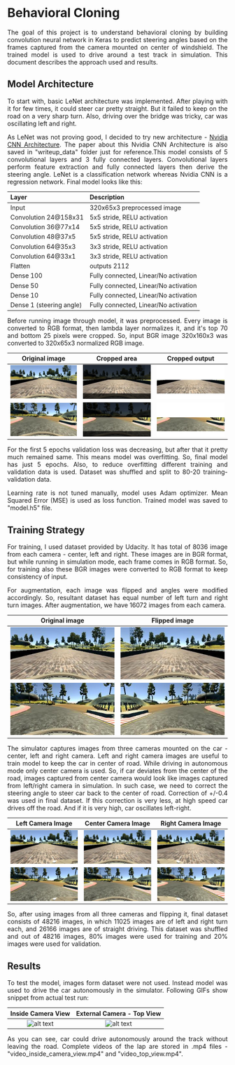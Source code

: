 # **Behavioral Cloning**

<p align="justify">
The goal of this project is to understand behavioral cloning by building convolution neural network in Keras to predict steering angles based on the frames captured from the camera mounted on center of windshield. The trained model is used to drive around a test track in simulation. This document describes the approach used and results.
</p>

## Model Architecture

<p align="justify">
To start with, basic LeNet architecture was implemented. After playing with it for few times, it could steer car pretty straight. But it failed to keep on the road on a very sharp turn. Also, driving over the bridge was tricky, car was oscillating left and right. 
</p>

<p align="justify">
As LeNet was not proving good, I decided to try new architecture - <a href="http://images.nvidia.com/content/tegra/automotive/images/2016/solutions/pdf/end-to-end-dl-using-px.pdf">Nvidia CNN Architecture</a>. The paper about this Nvidia CNN Architecture is also saved in "writeup_data" folder just for reference.This model consists of 5 convolutional layers and 3 fully connected layers. Convolutional layers perform feature extraction and fully connected layers then derive the steering angle. LeNet is a classification network whereas Nvidia CNN is a regression network. Final model looks like this:
</p>

| Layer                    | Description                           |
|:-------------------------|:--------------------------------------|
| Input                    | 320x65x3 preprocessed image           |
| Convolution 24@158x31    | 5x5 stride, RELU activation           |
| Convolution 36@77x14     | 5x5 stride, RELU activation           |
| Convolution 48@37x5      | 5x5 stride, RELU activation           |
| Convolution 64@35x3      | 3x3 stride, RELU activation           |
| Convolution 64@33x1      | 3x3 stride, RELU activation           |
| Flatten                  | outputs 2112                          |
| Dense 100                | Fully connected, Linear/No activation |
| Dense 50                 | Fully connected, Linear/No activation |
| Dense 10                 | Fully connected, Linear/No activation |
| Dense 1 (steering angle) | Fully connected, Linear/No activation |

<p align="justify">
Before running image through model, it was preprocessed. Every image is converted to RGB format, then lambda layer normalizes it, and it's top 70 and bottom 25 pixels were cropped. So, input BGR image 320x160x3 was converted to 320x65x3 normalized RGB image. 
</p>

| Original image                                         | Cropped area                                               | Cropped output                                             |
|:------------------------------------------------------:|:----------------------------------------------------------:|:----------------------------------------------------------:|
| ![alt text](./writeup_data/orig1.jpg "Original image") | ![alt text](./writeup_data/cropped11.jpg "Cropped output") | ![alt text](./writeup_data/cropped12.jpg "Cropped output") |
| ![alt text](./writeup_data/orig2.jpg "Original image") | ![alt text](./writeup_data/cropped21.jpg "Cropped output") | ![alt text](./writeup_data/cropped22.jpg "Cropped output") |

<p align="justify">
For the first 5 epochs validation loss was decreasing, but after that it pretty much remained same. This means model was overfitting. So, final model has just 5 epochs. Also, to reduce overfitting different training and validation data is used. Dataset was shuffled and split to 80-20 training-validation data.
</p>

<p align="justify">
Learning rate is not tuned manually, model uses Adam optimizer. Mean Squared Error (MSE) is used as loss function. Trained model was saved to "model.h5" file.
</p>

## Training Strategy

<p align="justify">
For training, I used dataset provided by Udacity. It has total of 8036 image from each camera - center, left and right. These images are in BGR format, but while running in simulation mode, each frame comes in RGB format. So, for training also these BGR images were converted to RGB format to keep consistency of input.
</p>

<p align="justify">
For augmentation, each image was flipped and angles were modified accordingly. So, resultant dataset has equal number of left turn and right turn images. After augmentation, we have 16072 images from each camera.
</p>

| Original image                                         | Flipped image                                             |
|:------------------------------------------------------:|:---------------------------------------------------------:|
| ![alt text](./writeup_data/orig1.jpg "Original image") | ![alt text](./writeup_data/flipped1.jpg "Flipped output") |
| ![alt text](./writeup_data/orig2.jpg "Original image") | ![alt text](./writeup_data/flipped2.jpg "Flipped output") |

<p align="justify">
The simulator captures images from three cameras mounted on the car - center, left and right camera. Left and right camera images are useful to train model to keep the car in center of road. While driving in autonomous mode only center camera is used. So, if car deviates from the center of the road, images captured from center camera would look like images captured from left/right camera in simulation. In such case, we need to correct the steering angle to steer car back to the center of road. Correction of +/-0.4 was used in final dataset. If this correction is very less, at high speed car drives off the road. And if it is very high, car oscillates left-right.
</p>

| Left Camera Image                                  | Center Camera Image                                     | Right Camera Image                                    |
|:--------------------------------------------------:|:-------------------------------------------------------:|:-----------------------------------------------------:|
| ![alt text](./writeup_data/left1.jpg "Left image") | ![alt text](./writeup_data/center1.jpg "Center output") | ![alt text](./writeup_data/right1.jpg "Right output") |
| ![alt text](./writeup_data/left2.jpg "Left image") | ![alt text](./writeup_data/center2.jpg "Center output") | ![alt text](./writeup_data/right2.jpg "Right output") |

<p align="justify">
So, after using images from all three cameras and flipping it, final dataset consists of 48216 images, in which 11025 images are of left and right turn each, and 26166 images are of straight driving. This dataset was shuffled and out of 48216 images, 80% images were used for training and 20% images were used for validation.
</p>

## Results

<p align="justify">
To test the model, images form dataset were not used. Instead model was used to drive the car autonomously in the simulator. Following GIFs show snippet from actual test run:
</p>

| Inside Camera View                                                       | External Camera - Top View                                       |
|:------------------------------------------------------------------------:|:----------------------------------------------------------------:|
| ![alt text](./writeup_data/video_inside_camera_view.gif "Inside Camera") | ![alt text](./writeup_data/video_top_view.gif "External Camera") |

<p align="justify">
As you can see, car could drive autonomously around the track without leaving the road. Complete videos of the lap are stored in .mp4 files - "video_inside_camera_view.mp4" and "video_top_view.mp4".
</p>


